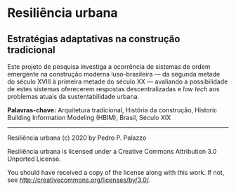 # Resiliência urbana #

## Estratégias adaptativas na construção tradicional ##

Este projeto de pesquisa investiga a ocorrência de sistemas de ordem
emergente na construção moderna luso-brasileira — da segunda metade do
século XVIII à primeira metade do século XX — avaliando a possibilidade
de estes sistemas oferecerem respostas descentralizadas e *low tech* aos
problemas atuais da sustentabilidade urbana.

**Palavras-chave:** Arquitetura tradicional, História da construção,
Historic Building Information Modeling (HBIM), Brasil, Século XIX 

* * * *

 Resiliência urbana (c) 2020 by Pedro P. Palazzo
 
 Resiliência urbana is licensed under a
 Creative Commons Attribution 3.0 Unported License.
 
 You should have received a copy of the license along with this
 work.  If not, see <http://creativecommons.org/licenses/by/3.0/>.
